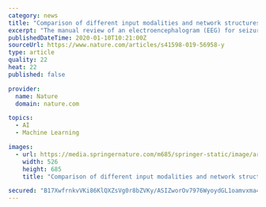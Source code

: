 ```yaml
---
category: news
title: "Comparison of different input modalities and network structures for deep learning-based seizure detection"
excerpt: "The manual review of an electroencephalogram (EEG) for seizure detection is a laborious and error-prone process. Thus, automated seizure detection based on machine learning has been studied for decades. Recently, deep learning has been adopted in order to avoid manual feature extraction and selection. In the present study, we systematically ..."
publishedDateTime: 2020-01-10T10:21:00Z
sourceUrl: https://www.nature.com/articles/s41598-019-56958-y
type: article
quality: 22
heat: 22
published: false

provider:
  name: Nature
  domain: nature.com

topics:
  - AI
  - Machine Learning

images:
  - url: https://media.springernature.com/m685/springer-static/image/art%3A10.1038%2Fs41598-019-56958-y/MediaObjects/41598_2019_56958_Fig1_HTML.png
    width: 526
    height: 685
    title: "Comparison of different input modalities and network structures for deep learning-based seizure detection"

secured: "B17XwfrnkvVKi86KlQXZsVg0r8bZVKy/ASIZworOv7976WyoydGL1oamvxma4n6BvsVkmWubayUN/keeDI6DiKG0TmnEkITVqyWj7tbFYxZQ8n3+UMtF1DKfDndrQtDGnW7yD7sxhzVirswb0Ygik5PeWKNXOgDrVDz7Y6mL/nBLQWg1y5TXvgWnZzZnjrK86M8Xt7iLqy8g7F92h0h1DHci6aVF8tBV/SMW05IUQ1QfsEAx9uFr//OAM10ilgIlpLg5Z4tQfTCpbHS5zvoXLstb2qwSdZHPu/QsiQzRpOI=;/eqwOnBCLPMkZTCojtVFhQ=="
---
```



